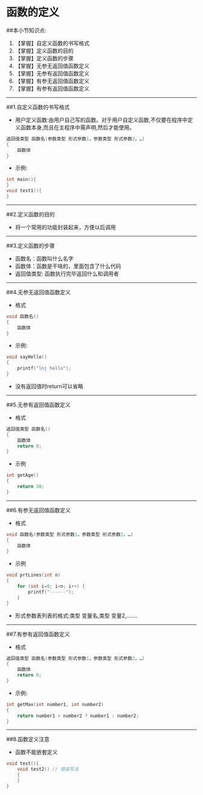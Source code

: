 # 函数的定义
##本小节知识点:
1. 【掌握】自定义函数的书写格式
2. 【掌握】定义函数的目的
3. 【掌握】定义函数的步骤
4. 【掌握】无参无返回值函数定义
5. 【掌握】无参有返回值函数定义
6. 【掌握】有参无返回值函数定义
7. 【掌握】有参有返回值函数定义

---



##1.自定义函数的书写格式
- 用户定义函数:由用户自己写的函数。对于用户自定义函数,不仅要在程序中定义函数本身,而且在主程序中需声明,然后才能使用。

```c
返回值类型 函数名(参数类型 形式参数1，参数类型 形式参数2，…)
{
	函数体
}

```
- 示例:

```c
int main(){
}
void test1(){
}
```
---
##2.定义函数的目的
- 将一个常用的功能封装起来，方便以后调用

---

##3.定义函数的步骤
- 函数名：函数叫什么名字
- 函数体：函数是干啥的，里面包含了什么代码
- 返回值类型: 函数执行完毕返回什么和调用者

---

##4.无参无返回值函数定义
- 格式

```c
void 函数名()
{
	函数体
}
```
- 示例:

```c
void sayHello()
{
    printf("lnj hello");
}
```

- 没有返回值时return可以省略

---
##5.无参有返回值函数定义
- 格式

```c
返回值类型 函数名()
{
	函数体
	return 0;
}
```

- 示例

```c
int getAge()
{
    return 30;
}
```
---
##6.有参无返回值函数定义
- 格式

```c
void 函数名(参数类型 形式参数1，参数类型 形式参数2，…)
{
	函数体
}
```
- 示例

```c
void prtLines(int n)
{
    for (int i=0; i<n; i++) {
        printf("------");
    }
}
```
- 形式参数表列表的格式:类型 变量名,类型 变量2,.......

---
##7.有参有返回值函数定义
- 格式

```c
返回值类型 函数名(参数类型 形式参数1，参数类型 形式参数2，…)
{
	函数体
	return 0;
}
```
- 示例:

```c
int getMax(int number1, int number2)
{
    return number1 > number2 ? number1 : number2;
}
```
---

##8.函数定义注意
- 函数不能嵌套定义

```c
void test(){
    void test2() // 错误写法
    {
    }
}
```


